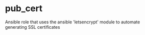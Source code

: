 # pub_cert
Ansible role that uses the ansible 'letsencrypt' module to automate generating SSL certificates
